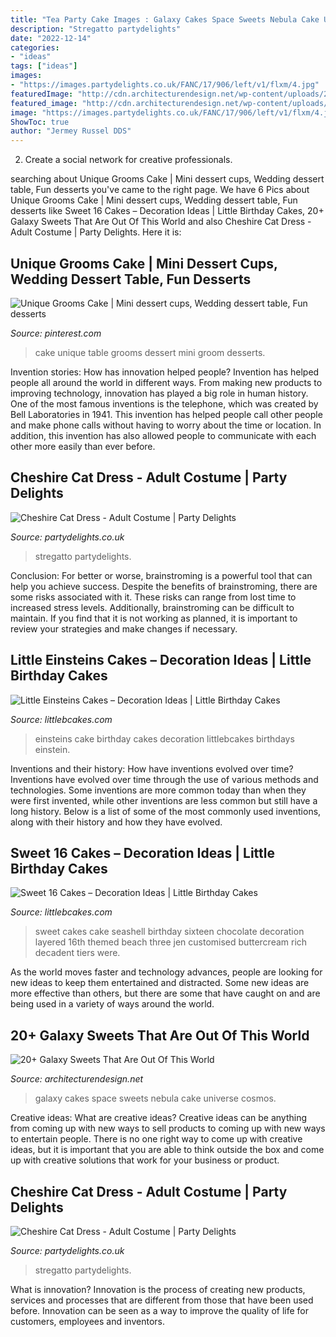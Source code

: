 ```yaml
---
title: "Tea Party Cake Images : Galaxy Cakes Space Sweets Nebula Cake Universe Cosmos"
description: "Stregatto partydelights"
date: "2022-12-14"
categories:
- "ideas"
tags: ["ideas"]
images:
- "https://images.partydelights.co.uk/FANC/17/906/left/v1/flxm/4.jpg"
featuredImage: "http://cdn.architecturendesign.net/wp-content/uploads/2016/05/AD-Galaxy-Cakes-Space-Sweets-Nebula-Cosmos-Universe-05.jpg"
featured_image: "http://cdn.architecturendesign.net/wp-content/uploads/2016/05/AD-Galaxy-Cakes-Space-Sweets-Nebula-Cosmos-Universe-05.jpg"
image: "https://images.partydelights.co.uk/FANC/17/906/left/v1/flxm/4.jpg"
ShowToc: true
author: "Jermey Russel DDS"
---
```



2. Create a social network for creative professionals. 

	

		
searching about Unique Grooms Cake | Mini dessert cups, Wedding dessert table, Fun desserts you've came to the right page. We have 6 Pics about Unique Grooms Cake | Mini dessert cups, Wedding dessert table, Fun desserts like Sweet 16 Cakes – Decoration Ideas | Little Birthday Cakes, 20+ Galaxy Sweets That Are Out Of This World and also Cheshire Cat Dress - Adult Costume | Party Delights. Here it is:
		
    
## Unique Grooms Cake | Mini Dessert Cups, Wedding Dessert Table, Fun Desserts

<img loading=lazy src="https://i.pinimg.com/736x/63/74/97/637497807200e33c524fb45535dbaab5--groom-cake-unique.jpg" onerror="this.onerror=null;this.src='https://tse4.mm.bing.net/th?id=OIP.VvdT0loK9d6kMQmgqPg78QHaLG&amp;pid=15.1';" alt="Unique Grooms Cake | Mini dessert cups, Wedding dessert table, Fun desserts">

_Source: pinterest.com_

>cake unique table grooms dessert mini groom desserts. 

	

Invention stories: How has innovation helped people?
Invention has helped people all around the world in different ways. From making new products to improving technology, innovation has played a big role in human history. One of the most famous inventions is the telephone, which was created by Bell Laboratories in 1941. This invention has helped people call other people and make phone calls without having to worry about the time or location. In addition, this invention has also allowed people to communicate with each other more easily than ever before.

    
## Cheshire Cat Dress - Adult Costume | Party Delights

<img loading=lazy src="https://images.partydelights.co.uk/FANC/17/906/left/v1/flxm/4.jpg" onerror="this.onerror=null;this.src='https://tse3.mm.bing.net/th?id=OIP.PZRZzywkw0Sd7dBeOEtVeAHaJ4&amp;pid=15.1';" alt="Cheshire Cat Dress - Adult Costume | Party Delights">

_Source: partydelights.co.uk_

>stregatto partydelights. 

	

Conclusion: For better or worse, brainstroming is a powerful tool that can help you achieve success.
Despite the benefits of brainstroming, there are some risks associated with it. These risks can range from lost time to increased stress levels. Additionally, brainstroming can be difficult to maintain. If you find that it is not working as planned, it is important to review your strategies and make changes if necessary.

    
## Little Einsteins Cakes – Decoration Ideas | Little Birthday Cakes

<img loading=lazy src="http://www.littlebcakes.com/wp-content/uploads/2014/01/Little-Einsteins-Birthdays-Cake-768x1024.jpg" onerror="this.onerror=null;this.src='https://tse4.mm.bing.net/th?id=OIP.OT8DsuXgX4rehHZfltf8-gHaJ4&amp;pid=15.1';" alt="Little Einsteins Cakes – Decoration Ideas | Little Birthday Cakes">

_Source: littlebcakes.com_

>einsteins cake birthday cakes decoration littlebcakes birthdays einstein. 

	

Inventions and their history: How have inventions evolved over time?
Inventions have evolved over time through the use of various methods and technologies. Some inventions are more common today than when they were first invented, while other inventions are less common but still have a long history. Below is a list of some of the most commonly used inventions, along with their history and how they have evolved.

    
## Sweet 16 Cakes – Decoration Ideas | Little Birthday Cakes

<img loading=lazy src="http://www.littlebcakes.com/wp-content/uploads/2014/02/Sweet-16-Cakes-Ideas.jpg" onerror="this.onerror=null;this.src='https://tse1.mm.bing.net/th?id=OIP.Qhg5BdUPRfx7ZYJqtAjxWgHaLI&amp;pid=15.1';" alt="Sweet 16 Cakes – Decoration Ideas | Little Birthday Cakes">

_Source: littlebcakes.com_

>sweet cakes cake seashell birthday sixteen chocolate decoration layered 16th themed beach three jen customised buttercream rich decadent tiers were. 

	

As the world moves faster and technology advances, people are looking for new ideas to keep them entertained and distracted. Some new ideas are more effective than others, but there are some that have caught on and are being used in a variety of ways around the world.

    
## 20+ Galaxy Sweets That Are Out Of This World

<img loading=lazy src="http://cdn.architecturendesign.net/wp-content/uploads/2016/05/AD-Galaxy-Cakes-Space-Sweets-Nebula-Cosmos-Universe-05.jpg" onerror="this.onerror=null;this.src='https://tse1.mm.bing.net/th?id=OIP.ZabUnS3oxpq1CEFqb_8K9gHaOL&amp;pid=15.1';" alt="20+ Galaxy Sweets That Are Out Of This World">

_Source: architecturendesign.net_

>galaxy cakes space sweets nebula cake universe cosmos. 

	

Creative ideas: What are creative ideas?
Creative ideas can be anything from coming up with new ways to sell products to coming up with new ways to entertain people. There is no one right way to come up with creative ideas, but it is important that you are able to think outside the box and come up with creative solutions that work for your business or product.

    
## Cheshire Cat Dress - Adult Costume | Party Delights

<img loading=lazy src="https://images.partydelights.co.uk/FANC/17/906/left/v1/flxm/3.jpg" onerror="this.onerror=null;this.src='https://tse4.mm.bing.net/th?id=OIP.6m9H28MFMYP3qA-Osg2dUAHaJ3&amp;pid=15.1';" alt="Cheshire Cat Dress - Adult Costume | Party Delights">

_Source: partydelights.co.uk_

>stregatto partydelights. 

	

What is innovation?
Innovation is the process of creating new products, services and processes that are different from those that have been used before. Innovation can be seen as a way to improve the quality of life for customers, employees and inventors.

